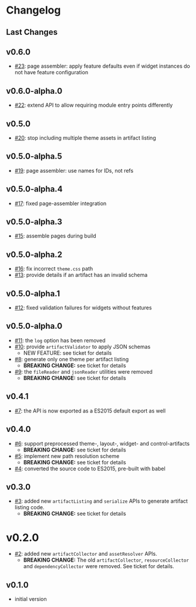 # Changelog

## Last Changes


## v0.6.0

- [#23](https://github.com/LaxarJS/laxar-tooling/issues/23): page assembler: apply feature defaults even if widget instances do not have feature configuration


## v0.6.0-alpha.0

- [#22](https://github.com/LaxarJS/laxar-tooling/issues/22): extend API to allow requiring module entry points differently


## v0.5.0

- [#20](https://github.com/LaxarJS/laxar-tooling/issues/20): stop including multiple theme assets in artifact listing


## v0.5.0-alpha.5

- [#19](https://github.com/LaxarJS/laxar-tooling/issues/19): page assembler: use names for IDs, not refs


## v0.5.0-alpha.4

- [#17](https://github.com/LaxarJS/laxar-tooling/issues/17): fixed page-assembler integration


## v0.5.0-alpha.3

- [#15](https://github.com/LaxarJS/laxar-tooling/issues/15): assemble pages during build


## v0.5.0-alpha.2

- [#16](https://github.com/LaxarJS/laxar-tooling/issues/16): fix incorrect `theme.css` path
- [#13](https://github.com/LaxarJS/laxar-tooling/issues/13): provide details if an artifact has an invalid schema


## v0.5.0-alpha.1

- [#12](https://github.com/LaxarJS/laxar-tooling/issues/12): fixed validation failures for widgets without features


## v0.5.0-alpha.0

- [#11](https://github.com/LaxarJS/laxar-tooling/issues/11): the `log` option has been removed
- [#10](https://github.com/LaxarJS/laxar-tooling/issues/10): provide `artifactValidator` to apply JSON schemas
  + NEW FEATURE: see ticket for details
- [#8](https://github.com/LaxarJS/laxar-tooling/issues/8): generate only one theme per artifact listing
  + **BREAKING CHANGE:** see ticket for details
- [#9](https://github.com/LaxarJS/laxar-tooling/issues/9): the `fileReader` and `jsonReader` utilities were removed
  + **BREAKING CHANGE:** see ticket for details


## v0.4.1

- [#7](https://github.com/LaxarJS/laxar-tooling/issues/7): the API is now exported as a ES2015 default export as well


## v0.4.0

- [#6](https://github.com/LaxarJS/laxar-tooling/issues/6): support preprocessed theme-, layout-, widget- and control-artifacts
  + **BREAKING CHANGE:** see ticket for details
- [#5](https://github.com/LaxarJS/laxar-tooling/issues/5): implement new path resolution scheme
  + **BREAKING CHANGE:** see ticket for details
- [#4](https://github.com/LaxarJS/laxar-tooling/issues/4): converted the source code to ES2015, pre-built with babel


## v0.3.0

- [#3](https://github.com/LaxarJS/laxar-tooling/issues/3): added new `artifactListing` and `serialize` APIs to generate artifact listing code.
  + **BREAKING CHANGE:** see ticket for details


# v0.2.0

- [#2](https://github.com/LaxarJS/laxar-tooling/issues/2): added new `artifactCollector` and `assetResolver` APIs.
    + **BREAKING CHANGE:** The old `artifactCollector`, `resourceCollector` and `dependencyCollector` were removed.
      See ticket for details.


## v0.1.0

- initial version
